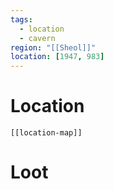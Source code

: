 ```yaml
---
tags:
  - location
  - cavern
region: "[[Sheol]]"
location: [1947, 983]
---
```

# Location
```meta-bind-embed
[[location-map]]
```
# Loot
